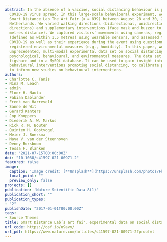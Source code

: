 ```yaml
---
abstract: In the absence of a vaccine, social distancing behaviour is pivotal to mitigate
  COVID-19 virus spread. In this large-scale behavioural experiment, we gathered data during
  Smart Distance Lab The Art Fair (n = 839) between August 28 and 30, 2020 in Amsterdam, the
  Netherlands. We varied walking directions (bidirectional, unidirectional, and no   
  directions) and supplementary interventions (face mask and buzzer to alert visitors of 1.5
  metres distance). We captured visitors’ movements using cameras, registered their contacts
  (defined as within 1.5 metres) using wearable sensors, and assessed their attitudes toward
  COVID-19 as well as their experience during the event using questionnaires. We also
  registered environmental measures (e.g., humidity). In this paper, we describe this
  unprecedented, multi-modal experimental data set on social distancing, including
  psychological, behavioural, and environmental measures. The data set is available on
  figshare and in a MySQL database. It can be used to gain insight into (attitudes toward)
  behavioural interventions promoting social distancing, to calibrate pedestrian models, and
  to inform new studies on behavioural interventions. 
authors:
- Charlotte C. Tanis
- Nina M. Leach
- admin 
- Floor H. Nauta
- Fabian Dablander
- Frenk van Harreveld
- Sanne de Wit
- Gerard Kanters
- Jop Knoppers
- Diederik A. W. Markus
- Rick R. M. Bouten
- Quinten H. Oostvogel
- Meier J. Boersma
- Maya V. van der Steenhoven
- Denny Borsboom
- Tessa F. Blanken
date: "2021-07-15T00:00:00Z"
doi: "10.1038/s41597-021-00971-2"
featured: false
image:
  caption: 'Image credit: [**Unsplash**](https://unsplash.com/photos/Fk600Fgg_24)'
  focal_point: ""
  preview_only: false
projects: []
publication: 'Nature Scientific Data 8(1)'
publication_short: ""
publication_types:
- "2"
publishDate: "2017-01-01T00:00:00Z"
tags:
- Source Themes
title: Smart Distance Lab’s art fair, experimental data on social distancing during the COVID-19 pandemic
url_code: https://osf.io/u9avy/
url_pdf: https://www.nature.com/articles/s41597-021-00971-2?proof=t
---
```


